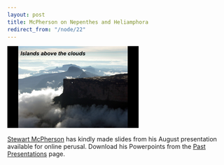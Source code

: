 ```yaml
---
layout: post
title: McPherson on Nepenthes and Heliamphora
redirect_from: "/node/22"
---
```


<div class="field field-name-body field-type-text-with-summary field-label-hidden"><div class="field-items"><div class="field-item even"><p><a href="http://lacps.net/past-presentations"><img src="/sites/default/files/photos/heliamphorappt.png" width="300" height="188" alt="heliamphorappt.png" /></a></p>
<p><a href="http://www.redfernnaturalhistory.com/">Stewart McPherson</a> has kindly made slides from his August presentation available for online perusal. Download his Powerpoints from the <a href="http://lacps.net/past-presentations">Past Presentations</a> page.</p>
</div></div></div>
